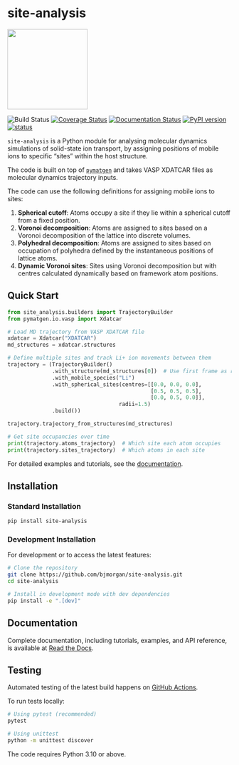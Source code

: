 # site-analysis

<img src='https://github.com/bjmorgan/site-analysis/blob/main/logo/site-analysis-logo.png' width='180'>

![Build Status](https://github.com/bjmorgan/site-analysis/actions/workflows/build.yml/badge.svg)
[![Coverage Status](https://coveralls.io/repos/github/bjmorgan/site-analysis/badge.svg?branch=main)](https://coveralls.io/github/bjmorgan/site-analysis?branch=main)
[![Documentation Status](https://readthedocs.org/projects/site-analysis/badge/?version=latest)](https://site-analysis.readthedocs.io/en/latest/?badge=latest)
[![PyPI version](https://badge.fury.io/py/site-analysis.svg)](https://badge.fury.io/py/site-analysis)
[![status](https://joss.theoj.org/papers/0a447aeb167964e77c8d381f7d1db89a/status.svg)](https://joss.theoj.org/papers/0a447aeb167964e77c8d381f7d1db89a)

`site-analysis` is a Python module for analysing molecular dynamics simulations of solid-state ion transport, by assigning positions of mobile ions to specific &ldquo;sites&rdquo; within the host structure.

The code is built on top of [`pymatgen`](https://pymatgen.org) and takes VASP XDATCAR files as molecular dynamics trajectory inputs.

The code can use the following definitions for assigning mobile ions to sites:
1. **Spherical cutoff**: Atoms occupy a site if they lie within a spherical cutoff from a fixed position.
2. **Voronoi decomposition**: Atoms are assigned to sites based on a Voronoi decomposition of the lattice into discrete volumes.
3. **Polyhedral decomposition**: Atoms are assigned to sites based on occupation of polyhedra defined by the instantaneous positions of lattice atoms.
4. **Dynamic Voronoi sites**: Sites using Voronoi decomposition but with centres calculated dynamically based on framework atom positions.

## Quick Start

```python
from site_analysis.builders import TrajectoryBuilder
from pymatgen.io.vasp import Xdatcar

# Load MD trajectory from VASP XDATCAR file
xdatcar = Xdatcar("XDATCAR")
md_structures = xdatcar.structures

# Define multiple sites and track Li+ ion movements between them
trajectory = (TrajectoryBuilder()
              .with_structure(md_structures[0])  # Use first frame as reference
              .with_mobile_species("Li")
              .with_spherical_sites(centres=[[0.0, 0.0, 0.0], 
                                             [0.5, 0.5, 0.5], 
                                             [0.0, 0.5, 0.0]], 
                                   radii=1.5)
              .build())

trajectory.trajectory_from_structures(md_structures)

# Get site occupancies over time
print(trajectory.atoms_trajectory)  # Which site each atom occupies
print(trajectory.sites_trajectory)  # Which atoms in each site
```

For detailed examples and tutorials, see the [documentation](https://site-analysis.readthedocs.io/en/latest/).

## Installation

### Standard Installation

```bash
pip install site-analysis
```

### Development Installation

For development or to access the latest features:

```bash
# Clone the repository
git clone https://github.com/bjmorgan/site-analysis.git
cd site-analysis

# Install in development mode with dev dependencies
pip install -e ".[dev]"
```

## Documentation

Complete documentation, including tutorials, examples, and API reference, is available at [Read the Docs](https://site-analysis.readthedocs.io/en/latest/).

## Testing

Automated testing of the latest build happens on [GitHub Actions](https://github.com/bjmorgan/site-analysis/actions).

To run tests locally:

```bash
# Using pytest (recommended)
pytest

# Using unittest
python -m unittest discover
```

The code requires Python 3.10 or above.
